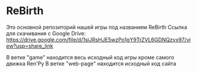 # ReBirth

Это основной репозиторий нашей игры под названием ReBirth
Ссылка для скачивания с Google Drive: https://drive.google.com/file/d/1siJRsHJE5wzPo1gY9TrZVL6GDNQzyx97/view?usp=share_link

В ветке "game" находится весь исходный код игры кроме самого движка Ren'Py
В ветке "web-page" находится исходный код сайта
